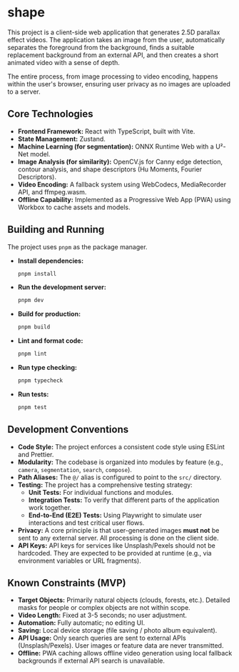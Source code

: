 # shape

This project is a client-side web application that generates 2.5D parallax effect videos. The application takes an image from the user, automatically separates the foreground from the background, finds a suitable replacement background from an external API, and then creates a short animated video with a sense of depth.

The entire process, from image processing to video encoding, happens within the user's browser, ensuring user privacy as no images are uploaded to a server.

## Core Technologies

- **Frontend Framework:** React with TypeScript, built with Vite.
- **State Management:** Zustand.
- **Machine Learning (for segmentation):** ONNX Runtime Web with a U²-Net model.
- **Image Analysis (for similarity):** OpenCV.js for Canny edge detection, contour analysis, and shape descriptors (Hu Moments, Fourier Descriptors).
- **Video Encoding:** A fallback system using WebCodecs, MediaRecorder API, and ffmpeg.wasm.
- **Offline Capability:** Implemented as a Progressive Web App (PWA) using Workbox to cache assets and models.

## Building and Running

The project uses `pnpm` as the package manager.

- **Install dependencies:**
  ```bash
  pnpm install
  ```
- **Run the development server:**
  ```bash
  pnpm dev
  ```
- **Build for production:**
  ```bash
  pnpm build
  ```
- **Lint and format code:**
  ```bash
  pnpm lint
  ```
- **Run type checking:**
  ```bash
  pnpm typecheck
  ```
- **Run tests:**
  ```bash
  pnpm test
  ```

## Development Conventions

- **Code Style:** The project enforces a consistent code style using ESLint and Prettier.
- **Modularity:** The codebase is organized into modules by feature (e.g., `camera`, `segmentation`, `search`, `compose`).
- **Path Aliases:** The `@/` alias is configured to point to the `src/` directory.
- **Testing:** The project has a comprehensive testing strategy:
  - **Unit Tests:** For individual functions and modules.
  - **Integration Tests:** To verify that different parts of the application work together.
  - **End-to-End (E2E) Tests:** Using Playwright to simulate user interactions and test critical user flows.
- **Privacy:** A core principle is that user-generated images **must not** be sent to any external server. All processing is done on the client side.
- **API Keys:** API keys for services like Unsplash/Pexels should not be hardcoded. They are expected to be provided at runtime (e.g., via environment variables or URL fragments).

## Known Constraints (MVP)

- **Target Objects:** Primarily natural objects (clouds, forests, etc.). Detailed masks for people or complex objects are not within scope.
- **Video Length:** Fixed at 3-5 seconds; no user adjustment.
- **Automation:** Fully automatic; no editing UI.
- **Saving:** Local device storage (file saving / photo album equivalent).
- **API Usage:** Only search queries are sent to external APIs (Unsplash/Pexels). User images or feature data are never transmitted.
- **Offline:** PWA caching allows offline video generation using local fallback backgrounds if external API search is unavailable.
